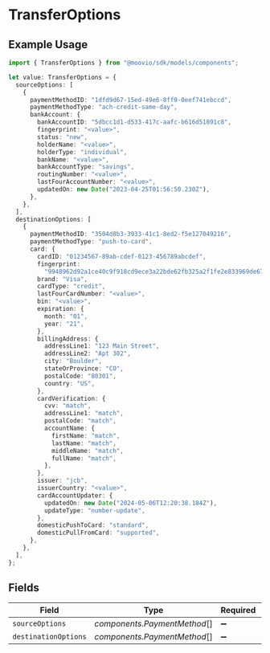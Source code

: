# TransferOptions

## Example Usage

```typescript
import { TransferOptions } from "@moovio/sdk/models/components";

let value: TransferOptions = {
  sourceOptions: [
    {
      paymentMethodID: "1dfd9d67-15ed-49e6-8ff9-0eef741ebccd",
      paymentMethodType: "ach-credit-same-day",
      bankAccount: {
        bankAccountID: "5dbcc1d1-d533-417c-aafc-b616d51891c8",
        fingerprint: "<value>",
        status: "new",
        holderName: "<value>",
        holderType: "individual",
        bankName: "<value>",
        bankAccountType: "savings",
        routingNumber: "<value>",
        lastFourAccountNumber: "<value>",
        updatedOn: new Date("2023-04-25T01:56:50.230Z"),
      },
    },
  ],
  destinationOptions: [
    {
      paymentMethodID: "3504d8b3-3933-41c1-8ed2-f5e127049216",
      paymentMethodType: "push-to-card",
      card: {
        cardID: "01234567-89ab-cdef-0123-456789abcdef",
        fingerprint:
          "9948962d92a1ce40c9f918cd9ece3a22bde62fb325a2f1fe2e833969de672ba3",
        brand: "Visa",
        cardType: "credit",
        lastFourCardNumber: "<value>",
        bin: "<value>",
        expiration: {
          month: "01",
          year: "21",
        },
        billingAddress: {
          addressLine1: "123 Main Street",
          addressLine2: "Apt 302",
          city: "Boulder",
          stateOrProvince: "CO",
          postalCode: "80301",
          country: "US",
        },
        cardVerification: {
          cvv: "match",
          addressLine1: "match",
          postalCode: "match",
          accountName: {
            firstName: "match",
            lastName: "match",
            middleName: "match",
            fullName: "match",
          },
        },
        issuer: "jcb",
        issuerCountry: "<value>",
        cardAccountUpdater: {
          updatedOn: new Date("2024-05-06T12:20:38.184Z"),
          updateType: "number-update",
        },
        domesticPushToCard: "standard",
        domesticPullFromCard: "supported",
      },
    },
  ],
};
```

## Fields

| Field                        | Type                         | Required                     | Description                  |
| ---------------------------- | ---------------------------- | ---------------------------- | ---------------------------- |
| `sourceOptions`              | *components.PaymentMethod*[] | :heavy_minus_sign:           | N/A                          |
| `destinationOptions`         | *components.PaymentMethod*[] | :heavy_minus_sign:           | N/A                          |